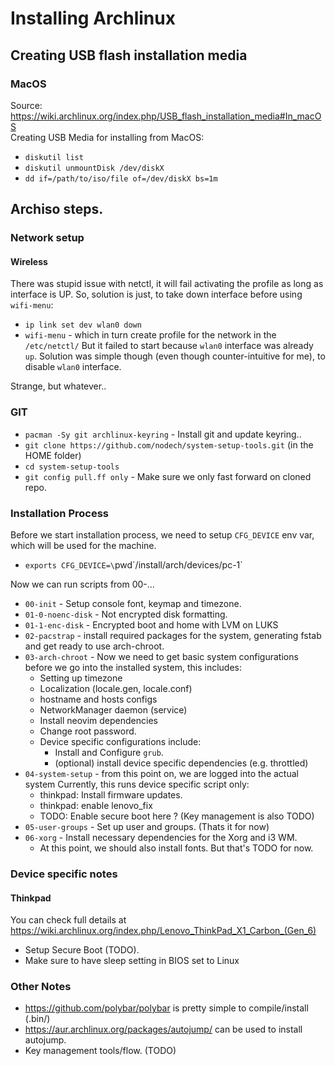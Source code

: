 Installing Archlinux
====================


## Creating USB flash installation media
### MacOS
Source: https://wiki.archlinux.org/index.php/USB_flash_installation_media#In_macOS  
Creating USB Media for installing from MacOS:
 - `diskutil list`
 - `diskutil unmountDisk /dev/diskX`
 - `dd if=/path/to/iso/file of=/dev/diskX bs=1m`

## Archiso steps.

### Network setup
#### Wireless
There was stupid issue with netctl, it will fail activating the profile
as long as interface is UP.
So, solution is just, to take down interface before using `wifi-menu`:
 - `ip link set dev wlan0 down`
 - `wifi-menu` - which in turn create profile for the network in the `/etc/netctl/`
But it failed to start because `wlan0` interface was already `up`. Solution was
simple though (even though counter-intuitive for me), to disable `wlan0` interface.

Strange, but whatever..

### GIT
 - `pacman -Sy git archlinux-keyring` - Install git and update keyring..
 - `git clone https://github.com/nodech/system-setup-tools.git` (in the HOME folder)
 - `cd system-setup-tools`
 - `git config pull.ff only` - Make sure we only fast forward on cloned repo.

### Installation Process
 Before we start installation process, we need to setup `CFG_DEVICE` env var,
 which will be used for the machine.
  - `exports CFG_DEVICE=\`pwd\`/install/arch/devices/pc-1`
 
 Now we can run scripts from 00-...
  - `00-init` - Setup console font, keymap and timezone.
  - `01-0-noenc-disk` - Not encrypted disk formatting.
  - `01-1-enc-disk` - Encrypted boot and home with LVM on LUKS
  - `02-pacstrap` - install required packages for the system, generating fstab
  and get ready to use arch-chroot.
  - `03-arch-chroot` - Now we need to get basic system configurations before
  we go into the installed system, this includes:
    - Setting up timezone
    - Localization (locale.gen, locale.conf)
    - hostname and hosts configs
    - NetworkManager daemon (service)
    - Install neovim dependencies
    - Change root password.
    - Device specific configurations include:
      - Install and Configure `grub`. 
      - (optional) install device specific dependencies (e.g. throttled)
  - `04-system-setup` - from this point on, we are logged into the actual system
  Currently, this runs device specific script only:
    - thinkpad: Install firmware updates.
    - thinkpad: enable lenovo_fix
    - TODO: Enable secure boot here ? (Key management is also TODO)
  - `05-user-groups` - Set up user and groups. (Thats it for now)
  - `06-xorg` - Install necessary dependencies for the Xorg and i3 WM.
    - At this point, we should also install fonts. But that's TODO for now.

### Device specific notes
#### Thinkpad
 You can check full details at https://wiki.archlinux.org/index.php/Lenovo_ThinkPad_X1_Carbon_(Gen_6)

 - Setup Secure Boot (TODO).
 - Make sure to have sleep setting in BIOS set to Linux

### Other Notes
 - https://github.com/polybar/polybar is pretty simple to compile/install (.bin/)
 - https://aur.archlinux.org/packages/autojump/ can be used to install autojump.
 - Key management tools/flow. (TODO)
